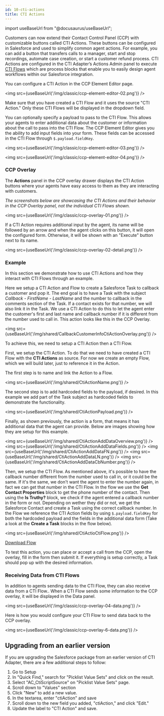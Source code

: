 ```yaml
---
id: 10-cti-actions
title: CTI Actions
---
```


import useBaseUrl from "@docusaurus/useBaseUrl";

Customers can now extend their Contact Control Panel (CCP) with customizable buttons called CTI Actions. These buttons can be configured in Salesforce and used to simplify common agent actions. For example, you can add a button that transfers calls to a manager, start and stop recordings, automate case creation, or start a customer refund process. CTI Actions are configured in the CTI Adapter’s Actions Admin panel to execute [CTI Flows](https://aws.amazon.com/blogs/contact-center/automate-agent-workflows-with-salesforce-cti-adapter/) which are process blocks that enable you to easily design agent workflows within our Salesforce integration.

You can configure a CTI Action in the CCP Element Editor page.

<img src={useBaseUrl('/img/classic/ccp-element-editor-02.png')} />

Make sure that you have created a CTI Flow and it uses the source "CTI Action." Only these CTI Flows will be displayed in the dropdown field.

You can optionally specify a payload to pass to the CTI Flow. This allows your agents to enter additional data about the customer or information about the call to pass into the CTI Flow. The CCP Element Editor gives you the ability to add input fields into your form. These fields can be accessed in the CTI Flow through `$.payload.fieldKey`.

<img src={useBaseUrl('/img/classic/ccp-element-editor-03.png')} />

<img src={useBaseUrl('/img/classic/ccp-element-editor-04.png')} />

### CCP Overlay

The **Actions** panel in the CCP overlay drawer displays the CTI Action buttons where your agents have easy access to them as they are interacting with customers.

*The screenshots below are showcasing the CTI Actions and their behavior in the CCP Overlay panel, not the individual CTI Flows shown.*

<img src={useBaseUrl('/img/classic/ccp-overlay-01.png')} />

If a CTI Action requires additional input by the agent, its name will be followed by an arrow and when the agent clicks on this button, it will open the configured form. Otherwise, it will be shown with an "Execute" button next to its name.

<img src={useBaseUrl('/img/classic/ccp-overlay-02-detail.png')} />

### Example
In this section we demonstrate how to use CTI Actions and how they interact with CTI Flows through an example.

Here we setup a CTI Action and Flow to create a Salesforce Task to callback a customer and pop it. The end goal is to have a Task with the subject *Callback - FirstName - LastName* and the number to callback in the comments section of the Task. If a contact exists for that number, we will also link it in the Task.
We use a CTI Action to do this to let the agent enter the customer's first and last name and callback number if it is different from the number used to call in.
This action looks like this in the CCP Overlay.

<img src={useBaseUrl('/img/shared/CallbackCustomerInfoCtiActionOverlay.png')} />

To achieve this, we need to setup a CTI Action then a CTI Flow.

First, we setup the CTI Action. To do that we need to have created a CTI Flow with the **CTI Actions** as source. For now we create an empty Flow, which we will build later, just to reference it in the Action.

The first step is to name and link the Action to a Flow.

<img src={useBaseUrl('/img/shared/CtiActionName.png')} />

The second step is to add hardcoded fields to the payload, if desired. In this example we add part of the Task subject as hardcoded fields to demonstrate the functionality.

<img src={useBaseUrl('/img/shared/CtiActionPayload.png')} />

Finally, as shown previously, the action is a form, that means it has additional data that the agent can provide. Below are images showing how they are setup for this example.

<img src={useBaseUrl('/img/shared/CtiActionAddDataOverview.png')} />
<img src={useBaseUrl('/img/shared/CtiActionAddDataFields.png')} />
<img src={useBaseUrl('/img/shared/CtiActionAddDataFN.png')} />
<img src={useBaseUrl('/img/shared/CtiActionAddDataLN.png')} />
<img src={useBaseUrl('/img/shared/CtiActionAddDataCbNumber.png')} />


Then, we setup the CTI Flow. As mentioned above, it's possible to have the callback number different from the number used to call in, or it could be the same. If it's the same, we don't want the agent to enter the number again, in fact we can get that number in the CTI Flow. In the flow we use the **Get Contact Properties** block to get the phone number of the contact. Then using the **Is Truthy?** block, we check if the agent entered a callback number in the form or not. Depending on wether they did or not, we get the Salesforce Contact and create a Task using the correct callback number.
In the Flow we reference the CTI Action fields by using `$.payload.fieldKey` for both the hardcoded payload and the fields in the additional data form (Take a look at the **Create a Task** blocks in the flow below).

<img src={useBaseUrl('/img/shared/CtiActioCtiFlow.png')} />

[Download Flow](https://connect-blogs.s3.amazonaws.com/Amazon+Connect+Salesforce+CTI+Adapter/Assets/Sample+Flows/10-Create+Callback+Task.json)

To test this action, you can place or accept a call from the CCP, open the overlay, fill in the form then submit it. If everything is setup correctly, a Task should pop up with the desired information.

### Receiving Data from CTI Flows

In addition to agents sending data to the CTI Flow, they can also receive data from a CTI Flow.. When a CTI Flow sends some information to the CCP overlay, it will be displayed in the Data panel.

<img src={useBaseUrl('/img/classic/ccp-overlay-04-data.png')} />

Here is how you would configure your CTI Flow to send data back to the CCP overlay.

<img src={useBaseUrl('/img/classic/ccp-overlay-6-data.png')} />

## Upgrading from an earlier version

If you are upgrading the Salesforce package from an earlier version of CTI Adapter, there are a few additional steps to follow:

1. Go to Setup
2. In "Quick Find," search for "Picklist Value Sets" and click on the result.
3. Select "AC_CtiScriptSource" on "Picklist Value Sets" page.
4. Scroll down to "Values" section
5. Click "New" to add a new value.
6. In the textarea, enter "ctiAction" and save
7. Scroll down to the new field you added, "ctiAction," and click "Edit."
8. Update the label to "CTI Action" and save.
